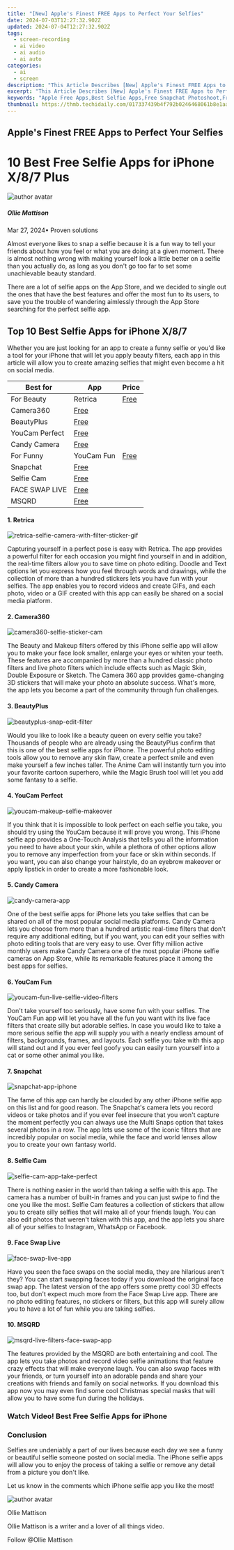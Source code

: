 ```yaml
---
title: "[New] Apple's Finest FREE Apps to Perfect Your Selfies"
date: 2024-07-03T12:27:32.902Z
updated: 2024-07-04T12:27:32.902Z
tags: 
  - screen-recording
  - ai video
  - ai audio
  - ai auto
categories: 
  - ai
  - screen
description: "This Article Describes [New] Apple's Finest FREE Apps to Perfect Your Selfies"
excerpt: "This Article Describes [New] Apple's Finest FREE Apps to Perfect Your Selfies"
keywords: "Apple Free Apps,Best Selfie Apps,Free Snapchat Photoshoot,Free Instagram Filters,IPhone Selfie Editing Tools,Perfect Photo Edits,Top iOS Selfie Boosters"
thumbnail: https://thmb.techidaily.com/017337439b4f792b0246468061b8e1aa8f8f36d01cdf2619fb3c06685fc0972f.jpg
---
```


## Apple's Finest FREE Apps to Perfect Your Selfies

# 10 Best Free Selfie Apps for iPhone X/8/7 Plus
![author avatar](https://images.wondershare.com/filmora/article-images/ollie-mattison.jpg)

##### Ollie Mattison

 Mar 27, 2024• Proven solutions

Almost everyone likes to snap a selfie because it is a fun way to tell your friends about how you feel or what you are doing at a given moment. There is almost nothing wrong with making yourself look a little better on a selfie than you actually do, as long as you don't go too far to set some unachievable beauty standard.

There are a lot of selfie apps on the App Store, and we decided to single out the ones that have the best features and offer the most fun to its users, to save you the trouble of wandering aimlessly through the App Store searching for the perfect selfie app.

## Top 10 Best Selfie Apps for iPhone X/8/7

Whether you are just looking for an app to create a funny selfie or you'd like a tool for your iPhone that will let you apply beauty filters, each app in this article will allow you to create amazing selfies that might even become a hit on social media.

| Best for       | App                                                                                    | Price                                                                                                  |
| -------------- | -------------------------------------------------------------------------------------- | ------------------------------------------------------------------------------------------------------ |
| For Beauty     | Retrica                                                                                | [Free](https://itunes.apple.com/us/app/retrica-selfie-camera-with-filter-sticker-gif/id577423493?mt=8) |
| Camera360      | [Free](https://itunes.apple.com/us/app/camera360-selfie-sticker-cam/id443354861?mt=8)  |                                                                                                        |
| BeautyPlus     | [Free](https://itunes.apple.com/us/app/beautyplus-snap-edit-filter/id622434129?mt=8)   |                                                                                                        |
| YouCam Perfect | [Free](https://itunes.apple.com/us/app/youcam-makeup-selfie-makeover/id863844475?mt=8) |                                                                                                        |
| Candy Camera   | [Free](https://itunes.apple.com/us/app/candy-camera/id881267423?mt=8)                  |                                                                                                        |
| For Funny      | YouCam Fun                                                                             | [Free](https://itunes.apple.com/us/app/youcam-fun-live-selfie-video-filters/id1136617049?mt=8)         |
| Snapchat       | [Free](https://itunes.apple.com/us/app/snapchat/id447188370?mt=8)                      |                                                                                                        |
| Selfie Cam     | [Free](https://itunes.apple.com/in/app/selfie-cam-app-take-perfect/id698017884?mt=8)   |                                                                                                        |
| FACE SWAP LIVE | [Free](https://itunes.apple.com/us/app/face-swap-live/id1042987645?mt=8)              |                                                                                                        |
| MSQRD          | [Free](https://itunes.apple.com/gb/app/msqrd-live-filters-face-swap/id1065249424?mt=8) |                                                                                                        |

#### 1\. Retrica
![retrica-selfie-camera-with-filter-sticker-gif](https://images.wondershare.com/filmora/article-images/retrica-selfie-camera-with-filter-sticker-gif.jpg)

Capturing yourself in a perfect pose is easy with Retrica. The app provides a powerful filter for each occasion you might find yourself in and in addition, the real-time filters allow you to save time on photo editing. Doodle and Text options let you express how you feel through words and drawings, while the collection of more than a hundred stickers lets you have fun with your selfies. The app enables you to record videos and create GIFs, and each photo, video or a GIF created with this app can easily be shared on a social media platform.

#### 2\. Camera360
![camera360-selfie-sticker-cam](https://images.wondershare.com/filmora/article-images/camera360-selfie-sticker-cam.jpg)

The Beauty and Makeup filters offered by this iPhone selfie app will allow you to make your face look smaller, enlarge your eyes or whiten your teeth. These features are accompanied by more than a hundred classic photo filters and live photo filters which include effects such as Magic Skin, Double Exposure or Sketch. The Camera 360 app provides game-changing 3D stickers that will make your photo an absolute success. What's more, the app lets you become a part of the community through fun challenges.

#### 3\. BeautyPlus
![beautyplus-snap-edit-filter](https://images.wondershare.com/filmora/article-images/beautyplus-snap-edit-filter.jpg)

Would you like to look like a beauty queen on every selfie you take? Thousands of people who are already using the BeautyPlus confirm that this is one of the best selfie apps for iPhone. The powerful photo editing tools allow you to remove any skin flaw, create a perfect smile and even make yourself a few inches taller. The Anime Cam will instantly turn you into your favorite cartoon superhero, while the Magic Brush tool will let you add some fantasy to a selfie.

#### 4\. YouCam Perfect
![youcam-makeup-selfie-makeover](https://images.wondershare.com/filmora/article-images/youcam-makeup-selfie-makeover.jpg)

If you think that it is impossible to look perfect on each selfie you take, you should try using the YouCam because it will prove you wrong. This iPhone selfie app provides a One-Touch Analysis that tells you all the information you need to have about your skin, while a plethora of other options allow you to remove any imperfection from your face or skin within seconds. If you want, you can also change your hairstyle, do an eyebrow makeover or apply lipstick in order to create a more fashionable look.

#### 5\. Candy Camera
![candy-camera-app](https://images.wondershare.com/filmora/article-images/candy-camera-app.jpg)

One of the best selfie apps for iPhone lets you take selfies that can be shared on all of the most popular social media platforms. Candy Camera lets you choose from more than a hundred artistic real-time filters that don't require any additional editing, but if you want, you can edit your selfies with photo editing tools that are very easy to use. Over fifty million active monthly users make Candy Camera one of the most popular iPhone selfie cameras on App Store, while its remarkable features place it among the best apps for selfies.

#### 6\. YouCam Fun
![youcam-fun-live-selfie-video-filters](https://images.wondershare.com/filmora/article-images/youcam-fun-live-selfie-video-filters.jpg)

Don't take yourself too seriously, have some fun with your selfies. The YouCam Fun app will let you have all the fun you want with its live face filters that create silly but adorable selfies. In case you would like to take a more serious selfie the app will supply you with a nearly endless amount of filters, backgrounds, frames, and layouts. Each selfie you take with this app will stand out and if you ever feel goofy you can easily turn yourself into a cat or some other animal you like.

#### 7\. Snapchat
![snapchat-app-iphone](https://images.wondershare.com/filmora/article-images/snapchat-app-iphone.jpg)

The fame of this app can hardly be clouded by any other iPhone selfie app on this list and for good reason. The Snapchat's camera lets you record videos or take photos and if you ever feel insecure that you won't capture the moment perfectly you can always use the Multi Snaps option that takes several photos in a row. The app lets use some of the iconic filters that are incredibly popular on social media, while the face and world lenses allow you to create your own fantasy world.

#### 8\. Selfie Cam
![selfie-cam-app-take-perfect](https://images.wondershare.com/filmora/article-images/selfie-cam-app-take-perfect.jpg)

There is nothing easier in the world than taking a selfie with this app. The camera has a number of built-in frames and you can just swipe to find the one you like the most. Selfie Cam features a collection of stickers that allow you to create silly selfies that will make all of your friends laugh. You can also edit photos that weren't taken with this app, and the app lets you share all of your selfies to Instagram, WhatsApp or Facebook.

#### 9\. Face Swap Live
![face-swap-live-app](https://images.wondershare.com/filmora/article-images/face-swap-live-app.jpg)

Have you seen the face swaps on the social media, they are hilarious aren't they? You can start swapping faces today if you download the original face swap app. The latest version of the app offers some pretty cool 3D effects too, but don't expect much more from the Face Swap Live app. There are no photo editing features, no stickers or filters, but this app will surely allow you to have a lot of fun while you are taking selfies.

#### 10\. MSQRD
![msqrd-live-filters-face-swap-app](https://images.wondershare.com/filmora/article-images/msqrd-live-filters-face-swap-app.jpg)

The features provided by the MSQRD are both entertaining and cool. The app lets you take photos and record video selfie animations that feature crazy effects that will make everyone laugh. You can also swap faces with your friends, or turn yourself into an adorable panda and share your creations with friends and family on social networks. If you download this app now you may even find some cool Christmas special masks that will allow you to have some fun during the holidays.

### Watch Video! Best Free Selfie Apps for iPhone

### Conclusion

Selfies are undeniably a part of our lives because each day we see a funny or beautiful selfie someone posted on social media. The iPhone selfie apps will allow you to enjoy the process of taking a selfie or remove any detail from a picture you don't like.

Let us know in the comments which iPhone selfie app you like the most!

![author avatar](https://images.wondershare.com/filmora/article-images/ollie-mattison.jpg)

Ollie Mattison

Ollie Mattison is a writer and a lover of all things video.

Follow @Ollie Mattison


<ins class="adsbygoogle"
     style="display:block"
     data-ad-format="autorelaxed"
     data-ad-client="ca-pub-7571918770474297"
     data-ad-slot="1223367746"></ins>



<ins class="adsbygoogle"
     style="display:block"
     data-ad-client="ca-pub-7571918770474297"
     data-ad-slot="8358498916"
     data-ad-format="auto"
     data-full-width-responsive="true"></ins>



